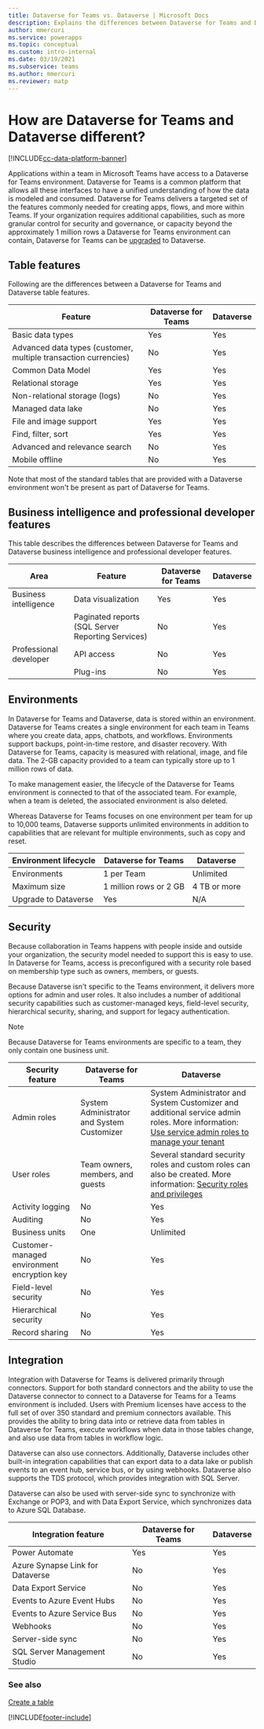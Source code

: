 ```yaml
---
title: Dataverse for Teams vs. Dataverse | Microsoft Docs
description: Explains the differences between Dataverse for Teams and Dataverse.
author: mmercuri
ms.service: powerapps
ms.topic: conceptual
ms.custom: intro-internal
ms.date: 03/19/2021
ms.subservice: teams
ms.author: mmercuri
ms.reviewer: matp
---
```

# How are Dataverse for Teams and Dataverse different?

[!INCLUDE[cc-data-platform-banner](../includes/cc-data-platform-banner.md)]

Applications within a team in Microsoft Teams have access to a Dataverse for Teams environment. Dataverse for Teams is a common platform that allows all these interfaces to have a unified understanding of how the data is modeled and consumed. Dataverse for Teams delivers a targeted set of the features commonly needed for creating apps, flows, and more within Teams. If your organization requires additional capabilities, such as more granular control for security and governance, or capacity beyond the approximately 1 million rows a Dataverse for Teams environment can contain, Dataverse for Teams can be [upgraded](/power-platform/admin/about-teams-environment#upgrade-process) to Dataverse.

## Table features

Following are the differences between a Dataverse for Teams and Dataverse table features.

|Feature  |Dataverse for Teams  |Dataverse  |
|---------|---------|---------|
|Basic data types     |  Yes       |  Yes       |
|Advanced data types​ (customer, multiple transaction currencies)      |  No       |  Yes       |
|Common Data Model    |  Yes       |  Yes       |
|Relational storage      | Yes       |  Yes       |
|Non-relational storage (logs)   |  No       |  Yes       |
|Managed data lake      |  No       | Yes        |
|File and image support     | Yes        |  Yes       |
|Find, filter, sort     |   Yes      |  Yes       |
|Advanced and relevance search      |   No      | Yes        |
|Mobile offline     |  No       |  Yes       |

Note that most of the standard tables that are provided with a Dataverse environment won't be present as part of Dataverse for Teams.

## Business intelligence and professional developer features

This table describes the differences between Dataverse for Teams and Dataverse business intelligence and professional developer features.


|Area  |Feature  |Dataverse for Teams  |Dataverse  |
|---------|---------|---------|---------|
|Business intelligence     |  Data visualization   |  Yes    |  Yes   |
|      |   Paginated reports (SQL Server Reporting Services)   |  No    |  Yes     |
|Professional developer     | API access       |  No     |  Yes     |
|      |  Plug-ins       |   No      |  Yes       |

## Environments

In Dataverse for Teams and Dataverse, data is stored within an environment. Dataverse for Teams creates a single environment for each team in Teams where you create data, apps, chatbots, and workflows. Environments support backups, point-in-time restore, and disaster recovery. With Dataverse for Teams, capacity is measured with relational, image, and file data. The 2-GB capacity provided to a team can typically store up to 1 million rows of data.

To make management easier, the lifecycle of the Dataverse for Teams environment is connected to that of the associated team. For example, when a team is deleted, the associated environment is also deleted.

Whereas Dataverse for Teams focuses on one environment per team for up to 10,000 teams, Dataverse supports unlimited environments in addition to capabilities that are relevant for multiple environments, such as copy and reset.


|Environment lifecycle  |Dataverse for Teams  |Dataverse  |
|---------|---------|---------|
|Environments   | 1 per Team     | Unlimited        |
|Maximum size     |   1 million rows or 2 GB      |  4 TB or more     |
|Upgrade to Dataverse   |  Yes    |  N/A    |

## Security

Because collaboration in Teams happens with people inside and outside your organization, the security model needed to support this is easy to use. In Dataverse for Teams, access is preconfigured with a security role based on membership type such as owners, members, or guests.

Because Dataverse isn't specific to the Teams environment, it delivers more options for admin and user roles. It also includes a number of additional security capabilities such as customer-managed keys, field-level security, hierarchical security, sharing, and support for legacy authentication.

> [!NOTE]
> Because Dataverse for Teams environments are specific to a team, they only contain one business unit.


|Security feature  |Dataverse for Teams  |Dataverse  |
|---------|---------|---------|
|Admin roles     |  System Administrator and System Customizer       |  System Administrator and System Customizer and additional service admin roles. More information: [Use service admin roles to manage your tenant](/power-platform/admin/use-service-admin-role-manage-tenant)      |
|User roles    | Team owners, members, and guests        |  Several standard security roles and custom roles can also be created. More information: [Security roles and privileges](/power-platform/admin/security-roles-privileges)       |
|Activity logging     |  No       |  Yes       |
|Auditing     |  No       |  Yes       |
|Business units     |   One      |  Unlimited      |
|Customer-managed environment encryption key     |   No      |  Yes       |
|Field-level security     |   No      |  Yes       |
|Hierarchical security     |  No       |  Yes       |
|Record sharing     |  No       |  Yes       |

## Integration

Integration with Dataverse for Teams is delivered primarily through connectors. Support for both standard connectors and the ability to use the Dataverse connector to connect to a Dataverse for Teams for a Teams environment is included. Users with Premium licenses have access to the full set of over 350 standard and premium connectors available. This provides the ability to bring data into or retrieve data from tables in Dataverse for Teams, execute workflows when data in those tables change, and also use data from tables in workflow logic.

Dataverse can also use connectors. Additionally, Dataverse includes other built-in integration capabilities that can export data to a data lake or publish events to an event hub, service bus, or by using webhooks. Dataverse also supports the TDS protocol, which provides integration with SQL Server.

Dataverse can also be used with server-side sync to synchronize with Exchange or POP3, and with Data Export Service, which synchronizes data to Azure SQL Database.


|Integration feature  |Dataverse for Teams  |Dataverse  |
|---------|---------|---------|
|Power Automate     |   Yes      |  Yes       |
|Azure Synapse Link for Dataverse    |   No      |  Yes       |
|Data Export Service     |   No      |  Yes       |
|Events to Azure Event Hubs     |   No      |  Yes       |
|Events to Azure Service Bus     |   No      |  Yes       |
|Webhooks     |   No      |  Yes       |
|Server-side sync     |   No      |  Yes       |
|SQL Server Management Studio     |   No      |   Yes      |

  

### See also

[Create a table](create-table.md)


[!INCLUDE[footer-include](../includes/footer-banner.md)]
